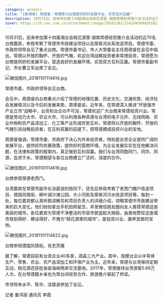 ```yaml
---
category: animals
title: "[新湖南] 周德睿：常德愿为台商提供好的发展平台，实现互利互赢"
description: 10月31日，前来参加第十四届湘台会桃花源里·湖南常德经贸推介会活动的近70名台商嘉宾，参观考察了常德市市政建设项目以及穿紫河水系改造项目。常德市委、市政府领导会见了重点台商。常德市委书记、市人大常委会主任周德睿在会见中指出，常德以开放的胸怀、开放的气魄，欢迎台湾战略投资者来常德投资，常德愿为台商提供好的发展平台，营造良好的发展环境，实现双方互利互赢。常德市委副书记、市长曹立军出席了会见。
cover: https://zh.voc.com.cn/attachment/image/20181101/1541043994261021.jpg
---
```

<!--StartFragment-->

10月31日，前来参加第十四届湘台会桃花源里·湖南常德经贸推介会活动的近70名台商嘉宾，参观考察了常德市市政建设项目以及穿紫河水系改造项目。常德市委、市政府领导会见了重点台商。常德市委书记、市人大常委会主任周德睿在会见中指出，常德以开放的胸怀、开放的气魄，欢迎台湾战略投资者来常德投资，常德愿为台商提供好的发展平台，营造良好的发展环境，实现双方互利互赢。常德市委副书记、市长曹立军出席了会见。

![微信图片\_20181101114614.jpg](https://zh.voc.com.cn/attachment/image/20181101/1541043994261021.jpg "1541043994261021.jpg")

常德市委、市政府领导会见台商。

会见中，周德睿向台商重点介绍了常德的地理位置、历史文化、交通优势、经济社会发展情况以及今后的发展来势。周德睿说，近年来，在常德深入推进“开放强市 产业立市”战略中，台资和台企功不可没，常德欢迎广大台商来常德投资兴业。常德是劳动力大市、农业大市，可以利用各种资源与台湾的电子元件、无线网络、农业作物和农产品深加工、化工等产业形成优势互补。常德将以开放的胸怀、开放的气魄引进战略投资者，在互利双赢的前提下，把常德建成投资兴业的宝地。

周德睿强调，常德市委、市政府下决心为外来投资者，特别是台资企业提供广阔的发展平台，提供好的优惠政策，提供好的营商环境，为企业发展实实在在地解决问题，在法律和政策的框架内，真正做到互利双赢。我们与台湾同胞同门、同宗、同源，血浓于水，常德期望与各位台商建立广泛的、深度的合作。

![微信图片\_20181101114619.jpg](https://zh.voc.com.cn/attachment/image/20181101/1541044028573341.jpg "1541044028573341.jpg")

台商参观常德老西门。

台湾嘉宾在常德市副市长涂碧波的陪同下，还先后参观考察了老西门棚户改造项目、德国风情街、柳叶湖沙滩公园、大小河街及穿紫河污水改造项目等。每到一处，每位嘉宾都认真听取讲解员和项目负责人的详细介绍，领略常德市市政建设带来的巨大变化。他们纷纷拿出手机拍照留念，并发微信朋友圈向友人推荐常德这座美丽的城市。各位嘉宾为常德干净整洁的市容市貌竖起大拇指，由衷地赞叹这座城市规划得好、建设得好，不愧为“桃花源里的城市”，是投资兴业、康养宜居的宝地。

![微信图片\_20181101114622.jpg](https://zh.voc.com.cn/attachment/image/20181101/1541044047721179.jpg "1541044047721179.jpg")

台商参观德国风情街。肖志芳摄

据了解，常德目前有台资企业40多家，涵盖三大产业。其中，规模台企以半导体生产、零售、农业、农产品深加工和环保产业为主。近年来，常德与台湾保持定期互动，桃花源还获批省级海峡两岸交流基地。2017年，常德接待台湾游客5.69万人次。在台常德籍乡亲也为常台间经贸合作、旅游推介架起了桥梁。

市领导朱水平、陈华、涂碧波参加了会见。

记者 姜鸿丽 通讯员 李霞

<!--EndFragment-->